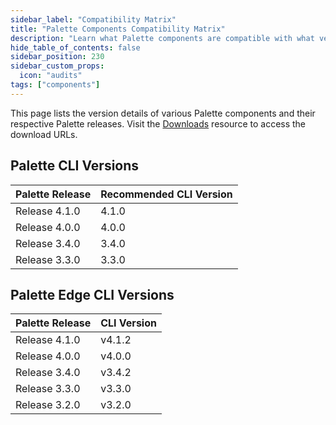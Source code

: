 ```yaml
---
sidebar_label: "Compatibility Matrix"
title: "Palette Components Compatibility Matrix"
description: "Learn what Palette components are compatible with what versions."
hide_table_of_contents: false
sidebar_position: 230
sidebar_custom_props:
  icon: "audits"
tags: ["components"]
---
```


This page lists the version details of various Palette components and their respective Palette releases. Visit the
[Downloads](spectro-downloads.md) resource to access the download URLs.

## Palette CLI Versions

| Palette Release <!-- cli-compatibility-table --> | Recommended CLI Version |
| ------------------------------------------------ | ----------------------- |
| Release 4.1.0                                    | 4.1.0                   |
| Release 4.0.0                                    | 4.0.0                   |
| Release 3.4.0                                    | 3.4.0                   |
| Release 3.3.0                                    | 3.3.0                   |

## Palette Edge CLI Versions

| Palette Release <!-- edge-cli-compatibility-table --> | CLI Version |
| ----------------------------------------------------- | ----------- |
| Release 4.1.0                                         | v4.1.2      |
| Release 4.0.0                                         | v4.0.0      |
| Release 3.4.0                                         | v3.4.2      |
| Release 3.3.0                                         | v3.3.0      |
| Release 3.2.0                                         | v3.2.0      |
